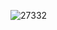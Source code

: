 ![27332](https://github.com/DarkEvamSar/they-su/assets/160559076/32c8cae9-1f18-4635-be38-ecee1c3c39e0)
